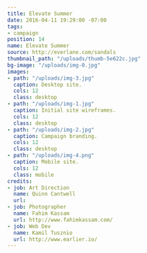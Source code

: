 ```yaml
---
title: Elevate Summer
date: 2016-04-11 19:29:00 -07:00
tags:
- campaign
position: 14
name: Elevate Summer
source: http://everlane.com/sandals
thumbnail_path: "/uploads/thumb-5e622c.jpg"
bg-image: "/uploads/img-0.jpg"
images:
- path: "/uploads/img-3.jpg"
  caption: Desktop site.
  cols: 12
  class: desktop
- path: "/uploads/img-1.jpg"
  caption: Initial site wireframes.
  cols: 12
  class: desktop
- path: "/uploads/img-2.jpg"
  caption: Campaign branding.
  cols: 12
  class: desktop
- path: "/uploads/img-4.png"
  caption: Mobile site.
  cols: 12
  class: mobile
credits:
- job: Art Direction
  name: Quinn Cantwell
  url: 
- job: Photographer
  name: Fahim Kassam
  url: http://www.fahimkassam.com/
- job: Web Dev
  name: Kamil Tusznio
  url: http://www.earlier.io/
---
```



